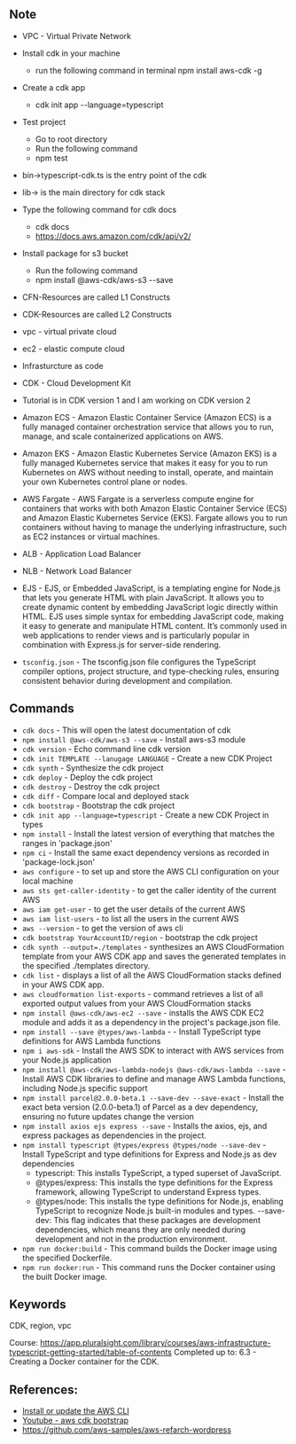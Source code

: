 ## Note
- VPC - Virtual Private Network
- Install cdk in your machine 
    - run the following command in terminal npm install aws-cdk -g 
- Create a cdk app
    - cdk init app --language=typescript

- Test project
    - Go to root directory
    - Run the following command
    - npm test

- bin->typescript-cdk.ts is the entry point of the cdk
- lib-> is the main directory for cdk stack
- Type the following command for cdk docs
    - cdk docs
    - https://docs.aws.amazon.com/cdk/api/v2/

- Install package for s3 bucket
    - Run the following command
    - npm install @aws-cdk/aws-s3 --save

- CFN-Resources are called L1 Constructs
- CDK-Resources are called L2 Constructs
- vpc - virtual private cloud
- ec2 - elastic compute cloud
- Infrasturcture as code
- CDK - Cloud Development Kit
- Tutorial is in CDK version 1 and I am working on CDK version 2
- Amazon ECS - Amazon Elastic Container Service (Amazon ECS) is a fully managed container orchestration service that allows you to run, manage, and scale containerized applications on AWS.
- Amazon EKS - Amazon Elastic Kubernetes Service (Amazon EKS) is a fully managed Kubernetes service that makes it easy for you to run Kubernetes on AWS without needing to install, operate, and maintain your own Kubernetes control plane or nodes.
- AWS Fargate - AWS Fargate is a serverless compute engine for containers that works with both Amazon Elastic Container Service (ECS) and Amazon Elastic Kubernetes Service (EKS). Fargate allows you to run containers without having to manage the underlying infrastructure, such as EC2 instances or virtual machines.
- ALB - Application Load Balancer
- NLB - Network Load Balancer
- EJS - EJS, or Embedded JavaScript, is a templating engine for Node.js that lets you generate HTML with plain JavaScript. It allows you to create dynamic content by embedding JavaScript logic directly within HTML. EJS uses simple syntax for embedding JavaScript code, making it easy to generate and manipulate HTML content. It’s commonly used in web applications to render views and is particularly popular in combination with Express.js for server-side rendering.
- `tsconfig.json` - The tsconfig.json file configures the TypeScript compiler options, project structure, and type-checking rules, ensuring consistent behavior during development and compilation.

## Commands
- `cdk docs` - This will open the latest documentation of cdk
- `npm install @aws-cdk/aws-s3 --save` - Install aws-s3 module 
- `cdk version` - Echo command line cdk version
- `cdk init TEMPLATE --lanugage LANGUAGE` - Create a new CDK Project
- `cdk synth` - Synthesize the cdk project
- `cdk deploy` - Deploy the cdk project
- `cdk destroy` - Destroy the cdk project
- `cdk diff` - Compare local and deployed stack
- `cdk bootstrap` - Bootstrap the cdk project
- `cdk init app --language=typescript` - Create a new CDK Project in types
- `npm install` - Install the latest version of everything that matches the ranges in 'package.json'
- `npm ci` - Install the same exact dependency versions as recorded in 'package-lock.json'
- `aws configure` - to set up and store the AWS CLI configuration on your local machine
- `aws sts get-caller-identity` - to get the caller identity of the current AWS
- `aws iam get-user` - to get the user details of the current AWS
- `aws iam list-users` - to list all the users in the current AWS
- `aws --version` - to get the version of aws cli
- `cdk bootstrap YourAccountID/region` - bootstrap the cdk project
- `cdk synth --output=./templates` - synthesizes an AWS CloudFormation template from your AWS CDK app and saves the generated templates in the specified ./templates directory.
- `cdk list` - displays a list of all the AWS CloudFormation stacks defined in your AWS CDK app.
- `aws cloudformation list-exports` - command retrieves a list of all exported output values from your AWS CloudFormation stacks
- `npm install @aws-cdk/aws-ec2 --save` - installs the AWS CDK EC2 module and adds it as a dependency in the project's package.json file.
- `npm install --save @types/aws-lambda` - - Install TypeScript type definitions for AWS Lambda functions
- `npm i aws-sdk` - Install the AWS SDK to interact with AWS services from your Node.js application
- `npm install @aws-cdk/aws-lambda-nodejs @aws-cdk/aws-lambda --save` - Install AWS CDK libraries to define and manage AWS Lambda functions, including Node.js specific support
- `npm install parcel@2.0.0-beta.1 --save-dev --save-exact` - Install the exact beta version (2.0.0-beta.1) of Parcel as a dev dependency, ensuring no future updates change the version 
- `npm install axios ejs express --save` - Installs the axios, ejs, and express packages as dependencies in the project.
- `npm install typescript @types/express @types/node --save-dev` - Install TypeScript and type definitions for Express and Node.js as dev dependencies
    - typescript: This installs TypeScript, a typed superset of JavaScript.
    - @types/express: This installs the type definitions for the Express framework, allowing TypeScript to understand Express types.
    - @types/node: This installs the type definitions for Node.js, enabling TypeScript to recognize Node.js built-in modules and types.
    --save-dev: This flag indicates that these packages are development dependencies, which means they are only needed during development and not in the production environment.
- `npm run docker:build` - This command builds the Docker image using the specified Dockerfile.
- `npm run docker:run` - This command runs the Docker container using the built Docker image.


## Keywords
CDK, region, vpc

Course: https://app.pluralsight.com/library/courses/aws-infrastructure-typescript-getting-started/table-of-contents
Completed up to: 6.3 - Creating a Docker container for the CDK.


## References:
* [Install or update the AWS CLI](https://docs.aws.amazon.com/cli/latest/userguide/getting-started-install.html#getting-started-install-instructions)
* [Youtube - aws cdk bootstrap](https://www.youtube.com/watch?v=98I8wk6S0FQ)
* https://github.com/aws-samples/aws-refarch-wordpress
